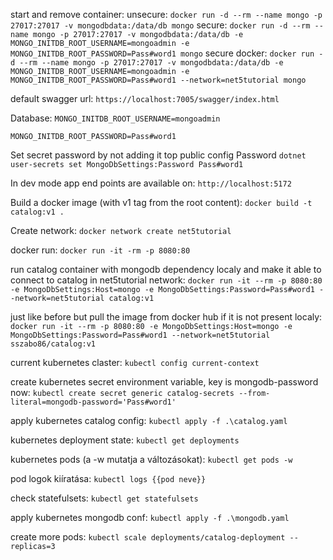 start and remove container:
unsecure:
`docker run -d --rm --name mongo -p 27017:27017 -v mongodbdata:/data/db mongo`
secure:
`docker run -d --rm --name mongo -p 27017:27017 -v mongodbdata:/data/db -e MONGO_INITDB_ROOT_USERNAME=mongoadmin -e MONGO_INITDB_ROOT_PASSWORD=Pass#word1 mongo`
secure docker:
`docker run -d --rm --name mongo -p 27017:27017 -v mongodbdata:/data/db -e MONGO_INITDB_ROOT_USERNAME=mongoadmin -e MONGO_INITDB_ROOT_PASSWORD=Pass#word1 --network=net5tutorial mongo`

default swagger url:
`https://localhost:7005/swagger/index.html`

Database:
`MONGO_INITDB_ROOT_USERNAME=mongoadmin`

`MONGO_INITDB_ROOT_PASSWORD=Pass#word1`

Set secret password by not adding it top public config Password
`dotnet user-secrets set MongoDbSettings:Password Pass#word1`

In dev mode app end points are available on:
`http://localhost:5172`

Build a docker image (with v1 tag from the root content):
`docker build -t catalog:v1 .`

Create network:
`docker network create net5tutorial`

docker run:
`docker run -it -rm -p 8080:80`

run catalog container with mongodb dependency localy and make it able to connect to catalog in net5tutorial network:
`docker run -it --rm -p 8080:80 -e MongoDbSettings:Host=mongo -e MongoDbSettings:Password=Pass#word1 --network=net5tutorial catalog:v1`

just like before but pull the image from docker hub if it is not present localy:
`docker run -it --rm -p 8080:80 -e MongoDbSettings:Host=mongo -e MongoDbSettings:Password=Pass#word1 --network=net5tutorial sszabo86/catalog:v1`

current kubernetes claster:
`kubectl config current-context`

create kubernetes secret environment variable, key is mongodb-password now:
`kubectl create secret generic catalog-secrets --from-literal=mongodb-password='Pass#word1'`

apply kubernetes catalog config:
`kubectl apply -f .\catalog.yaml`

kubernetes deployment state:
`kubectl get deployments`

kubernetes pods (a -w mutatja a változásokat):
`kubectl get pods -w`

pod logok kiíratása:
`kubectl logs {{pod neve}}`

check statefulsets:
`kubectl get statefulsets`

apply kubernetes mongodb conf:
`kubectl apply -f .\mongodb.yaml`

create more pods:
`kubectl scale deployments/catalog-deployment --replicas=3`
